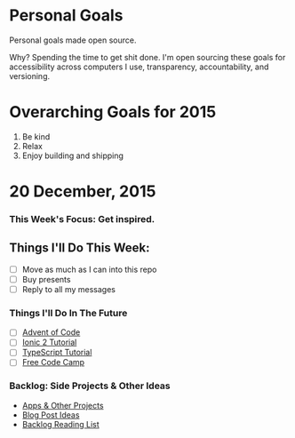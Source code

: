   Personal Goals
==============

Personal goals made open source.

Why? Spending the time to get shit done. I'm open sourcing these goals for accessibility across computers I use, transparency, accountability, and versioning.

# Overarching Goals for 2015
1. Be kind
2. Relax
3. Enjoy building and shipping

# 20 December, 2015

### This Week's Focus: Get inspired.

## Things I'll Do This Week:
- [ ] Move as much as I can into this repo
- [ ] Buy presents
- [ ] Reply to all my messages

### Things I'll Do In The Future
- [ ] [Advent of Code](http://adventofcode.com/)
- [ ] [Ionic 2 Tutorial](http://ionicframework.com/docs/v2/getting-started/installation/)
- [ ] [TypeScript Tutorial](http://www.typescriptlang.org/Tutorial)
- [ ] [Free Code Camp](http://www.freecodecamp.com/)

### Backlog: Side Projects & Other Ideas
- [Apps & Other Projects](https://github.com/sam-git/personal-goals/blob/master/ideas-and-misc/app-ideas.md)
- [Blog Post Ideas](https://github.com/sam-git/personal-goals/blob/master/ideas-and-misc/blog-ideas.md)
- [Backlog Reading List](https://github.com/sam-git/personal-goals/tree/master/content-list)
